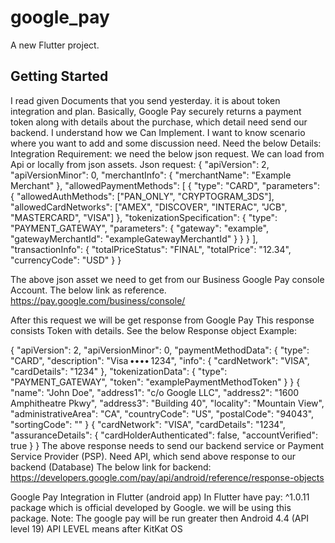 # google_pay

A new Flutter project.

## Getting Started

I read given Documents that you send yesterday.  it is about token integration and plan. Basically, Google Pay securely returns a payment token along with details about the purchase, which detail need send our backend. 
I understand how we Can Implement. I want to know scenario where you want to add and some discussion need.
Need the below Details: 
Integration Requirement:
we need the below json request.
We can load  from Api or locally from json assets.
Json request:
{
  "apiVersion": 2,
  "apiVersionMinor": 0,
  "merchantInfo": {
    "merchantName": "Example Merchant"
  },
  "allowedPaymentMethods": [
    {
      "type": "CARD",
      "parameters": {
        "allowedAuthMethods": ["PAN_ONLY", "CRYPTOGRAM_3DS"],
        "allowedCardNetworks": ["AMEX", "DISCOVER", "INTERAC", "JCB", "MASTERCARD", "VISA"]
      },
      "tokenizationSpecification": {
        "type": "PAYMENT_GATEWAY",
        "parameters": {
          "gateway": "example",
          "gatewayMerchantId": "exampleGatewayMerchantId"
        }
      }
    }
  ],
  "transactionInfo": {
    "totalPriceStatus": "FINAL",
    "totalPrice": "12.34",
    "currencyCode": "USD"
  }
}


The above json asset we need to get from our Business Google Pay console Account.
The below link  as reference.
https://pay.google.com/business/console/

After this request we will be get response from Google Pay This response consists Token with details.
See the below Response object Example:

{
  "apiVersion": 2,
  "apiVersionMinor": 0,
  "paymentMethodData": {
    "type": "CARD",
    "description": "Visa •••• 1234",
    "info": {
      "cardNetwork": "VISA",
      "cardDetails": "1234"
    },
    "tokenizationData": {
      "type": "PAYMENT_GATEWAY",
      "token": "examplePaymentMethodToken"
    }
  }
  {
  "name": "John Doe",
  "address1": "c/o Google LLC",
  "address2": "1600 Amphitheatre Pkwy",
  "address3": "Building 40",
  "locality": "Mountain View",
  "administrativeArea": "CA",
  "countryCode": "US",
  "postalCode": "94043",
  "sortingCode": ""
}
{
  "cardNetwork": "VISA",
  "cardDetails": "1234",
  "assuranceDetails": {
    "cardHolderAuthenticated": false,
    "accountVerified": true
  }
}
The above response needs to send our backend service or Payment Service Provider (PSP).
Need API, which send above response to our backend (Database)
The below link for backend:
https://developers.google.com/pay/api/android/reference/response-objects

Google Pay Integration in Flutter (android app) 
In Flutter have pay: ^1.0.11 package which is official developed by Google. we will be using this package.
Note: The google pay will be run greater then Android 4.4 (API level 19) API LEVEL means after KitKat OS

